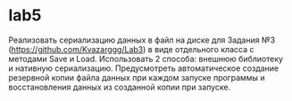 # lab5
Реализовать сериализацию данных в файл на диске для Задания №3 (https://github.com/Kvazarggg/Lab3) в виде отдельного класса с методами Save и Load. Использовать 2 способа: внешнюю библиотеку и нативную сериализацию. Предусмотреть автоматическое создание резервной копии файла данных при каждом запуске программы и восстановления данных из созданной копии при запуске.
